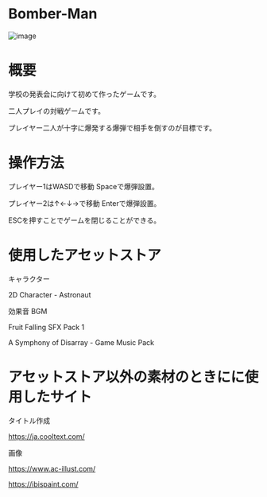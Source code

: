 # Bomber-Man
![image](https://user-images.githubusercontent.com/106290558/177709839-35d7db2b-af4d-4df3-84e0-a26ce3593414.png)

# 概要

学校の発表会に向けて初めて作ったゲームです。

二人プレイの対戦ゲームです。

プレイヤー二人が十字に爆発する爆弾で相手を倒すのが目標です。

# 操作方法

プレイヤー1はWASDで移動 Spaceで爆弾設置。

プレイヤー2は↑←↓→で移動 Enterで爆弾設置。

ESCを押すことでゲームを閉じることができる。

# 使用したアセットストア

キャラクター 

2D Character - Astronaut

効果音 BGM

Fruit Falling SFX Pack 1

A Symphony of Disarray - Game Music Pack

# アセットストア以外の素材のときにに使用したサイト

タイトル作成

https://ja.cooltext.com/

画像

https://www.ac-illust.com/

https://ibispaint.com/
